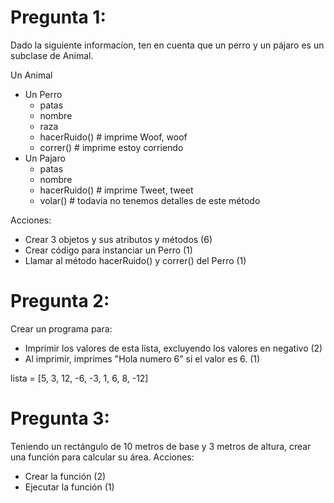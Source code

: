 # Pregunta 1:
Dado la siguiente informacíon, ten en cuenta que un perro y un pájaro es un subclase de Animal.

Un Animal
 - Un Perro
     - patas
     - nombre
     - raza
     - hacerRuido()  # imprime Woof, woof
     - correr() # imprime estoy corriendo
 - Un Pajaro
    - patas
    - nombre
    - hacerRuido() # imprime Tweet, tweet
    - volar() # todavia no tenemos detalles de este método
    
Acciones:
- Crear 3 objetos y sus atributos y métodos (6)
- Crear código para instanciar un Perro (1)
- Llamar al método hacerRuido() y correr() del Perro (1)


# Pregunta 2:
Crear un programa para:
- Imprimir los valores de esta lista, excluyendo los valores en negativo (2)
- Al imprimir, imprimes "Hola numero 6" si el valor es 6. (1)

lista = [5, 3, 12, -6, -3, 1, 6, 8, -12]

 
# Pregunta 3:
Teniendo un rectángulo de 10 metros de base y 3 metros de altura, crear una función para calcular su área.
Acciones: 
 - Crear la función (2)
 - Ejecutar la función (1)



